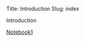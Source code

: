 Title: Introduction
Slug: index

Introduction

<!--
This website provides ...  reproducible Jupyter notebooks that were used to generate all non-diagramatic figures in thesis. It is structured into distinct notebooks .... The completed thesis document is available here and the LaTeX source is available publicly on GitHub at [jlstevens/thesis](https://github.com/jlstevens/thesis)

The required code to run the notebooks is spread across a number of projects, currently you will require the latest versions of:

Topographica - The neural simulator used to run the models. </br>
FeatureMapper - The measurement protocols used for analyzing the tuning properties of the simulated neurons. </br>
HoloViews - The data exploration, analysis and visualization library used to generate the figures. </br>

-->

[Notebook1](NB1.html)
